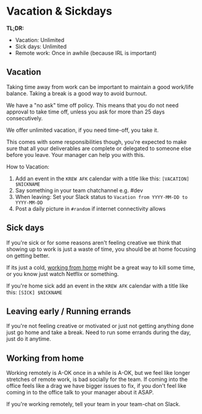 # Vacation & Sickdays

**TL;DR:**

- Vacation: Unlimited
- Sick days: Unlimited
- Remote work: Once in awhile (because IRL is important)

## Vacation

Taking time away from work can be important to maintain a good
work/life balance. Taking a break is a good way to avoid burnout.

We have a "no ask" time off policy. This means that you do not need
approval to take time off, unless you ask for more than 25 days
consecutively.

We offer unlimited vacation, if you need time-off, you take it.

This comes with some responsibilities though, you're expected to make
sure that all your deliverables are complete or delegated to someone
else before you leave. Your manager can help you with this.

How to Vacation:

1. Add an event in the `KREW AFK` calendar with a title like
   this: `[VACATION] $NICKNAME`
2. Say something in your team chatchannel e.g. #dev
2. When leaving: Set your Slack status to `Vacation from YYYY-MM-DD to YYYY-MM-DD`
3. Post a daily picture in `#random` if internet connectivity allows

## Sick days

If you're sick or for some reasons aren't feeling creative we think
that showing up to work is just a waste of time, you should be at home
focusing on getting better.

If its just a cold, [working from home](#working-from-home) might be a
great way to kill some time, or you know just watch Netflix or something.

If you're home sick add an event in the `KREW AFK` calendar with a title like this:
`[SICK] $NICKNAME`

## Leaving early / Running errands

If you're not feeling creative or motivated or just not getting
anything done just go home and take a break. Need to run some errands
during the day, just do it anytime.

## Working from home

Working remotely is A-OK once in a while is A-OK, but we feel like
longer stretches of remote work, is bad socially for the team. If
coming into the office feels like a drag we have bigger issues to fix,
if you don't feel like coming in to the office talk to your manager
about it ASAP.

If you're working remotely, tell your team in your team-chat on Slack.